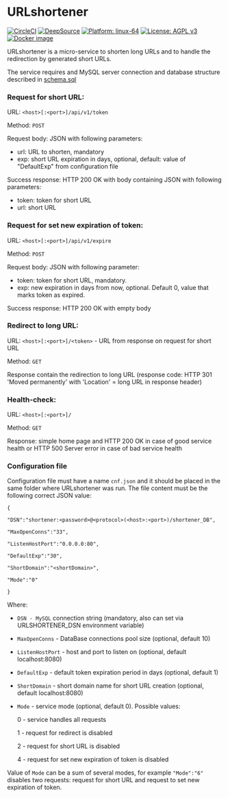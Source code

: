 # URLshortener
[![CircleCI](https://circleci.com/gh/slytomcat/URLshortener.svg?style=svg)](https://circleci.com/gh/slytomcat/URLshortener)
[![DeepSource](https://img.shields.io/badge/Deepsource-Passed-brightgreen)](https://deepsource.io/gh/slytomcat/URLshortener)
[![Platform: linux-64](https://img.shields.io/badge/Platform-linux--64-blue)]()
[![License: AGPL v3](https://img.shields.io/badge/License-AGPL%20v3-blue.svg)](https://www.gnu.org/licenses/agpl-3.0)
[![Docker image](https://img.shields.io/badge/Docker-image-blue)](https://hub.docker.com/r/slytomcat/urlshortener)

URLshortener is a micro-service to shorten long URLs and to handle the redirection by generated short URLs.

The service requires and MySQL server connection and database structure described in [schema.sql](https://github.com/slytomcat/URLshortener/blob/master/schema.sql)


### Request for short URL:

URL: `<host>[:<port>]/api/v1/token`

Method: `POST`

Request body: JSON with following parameters:

- url: URL to shorten, mandatory
- exp: short URL expiration in days, optional, default: value of "DefaultExp" from configuration file

Success response: HTTP 200 OK with body containing JSON with following parameters:

- token: token for short URL
- url: short URL

### Request for set new expiration of token:

URL: `<host>[:<port>]/api/v1/expire`

Method: `POST`

Request body: JSON with following parameter:

- token: token for short URL, mandatory.
- exp: new expiration in days from now, optional. Default 0, value that marks token as expired. 

Success response: HTTP 200 OK with empty body

### Redirect to long URL:
URL: `<host>[:<port>]/<token>` - URL from response on request for short URL

Method: `GET`

Response contain the redirection to long URL (response code: HTTP 301 'Moved permanently' with 'Location' = long URL in response header)

### Health-check:
URL: `<host>[:<port>]/`

Method: `GET`

Response: simple home page and HTTP 200 OK in case of good service health or HTTP 500 Server error in case of bad service health


### Configuration file

Configuration file must have a name `cnf.json` and it should be placed in the same folder where URLshortener was run. The file content must be the following correct JSON value: 

    {

    "DSN":"shortener:<password>@<protocol>(<host>:<port>)/shortener_DB",

    "MaxOpenConns":"33",

    "ListenHostPort":"0.0.0.0:80",

    "DefaultExp":"30",

    "ShortDomain":"<shortDomain>",

    "Mode":"0"

    }

Where:

- `DSN - MySQL` connection string (mandatory, also can set via URLSHORTENER_DSN environment variable)
- `MaxOpenConns` - DataBase connections pool size (optional, default 10)
- `ListenHostPort` - host and port to listen on (optional, default localhost:8080)
- `DefaultExp` - default token expiration period in days (optional, default 1)
- `ShortDomain` - short domain name for short URL creation (optional, default localhost:8080)
- `Mode` - service mode (optional, default 0). Possible values:

   0 - service handles all requests

   1 - request for redirect is disabled

   2 - request for short URL is disabled

   4 - request for set new expiration of token is disabled

Value of `Mode` can be a sum of several modes, for example `"Mode":"6"` disables two requests: request for short URL and request to set new expiration of token.
